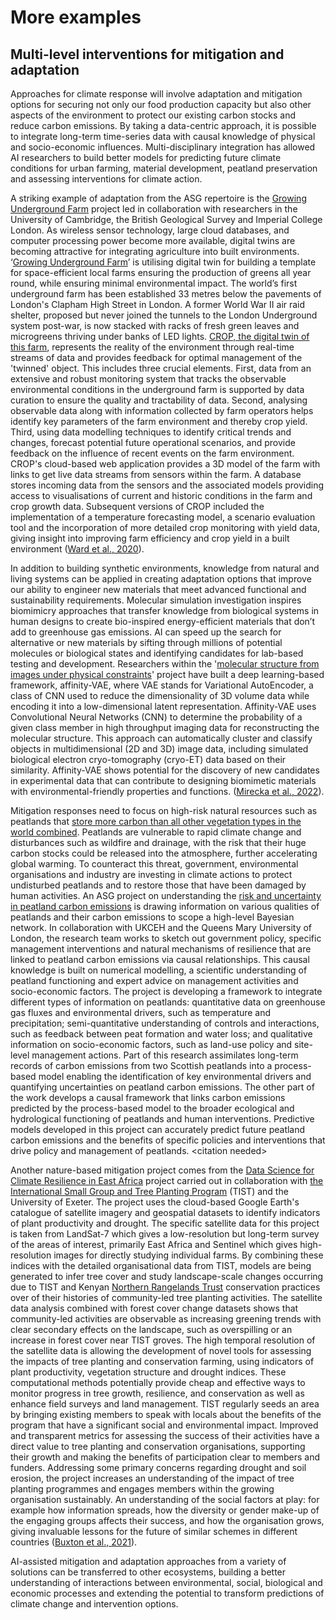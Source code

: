 # More examples

## Multi-level interventions for mitigation and adaptation 

Approaches for climate response will involve adaptation and mitigation options for securing not only our food production capacity but also other aspects of the environment to protect our existing carbon stocks and reduce carbon emissions. By taking a data-centric approach, it is possible to integrate long-term time-series data with causal knowledge of physical and socio-economic influences. Multi-disciplinary integration has allowed AI researchers to build better models for predicting future climate conditions for urban farming, material development, peatland preservation and assessing interventions for climate action.

A striking example of adaptation from the ASG repertoire is the [Growing Underground Farm](https://www.turing.ac.uk/research/impact-stories/optimising-worlds-first-underground-farm) project led in collaboration with researchers in the University of Cambridge, the British Geological Survey and Imperial College London. As wireless sensor technology, large cloud databases, and computer processing power become more available, digital twins are becoming attractive for integrating agriculture into built environments. ‘[Growing Underground Farm](https://www.turing.ac.uk/research/impact-stories/optimising-worlds-first-underground-farm)’ is utilising digital twin for building a template for space-efficient local farms ensuring the production of greens all year round, while ensuring minimal environmental impact. The world’s first underground farm has been established 33 metres below the pavements of London's Clapham High Street in London. A former World War II air raid shelter, proposed but never joined the tunnels to the London Underground system post-war, is now stacked with racks of fresh green leaves and microgreens thriving under banks of LED lights. [CROP, the digital twin of this farm](https://www.turing.ac.uk/research/research-projects/crop-crop-research-observation-platform), represents the reality of the environment through real-time streams of data and provides feedback for optimal management of the 'twinned' object. This includes three crucial elements. First, data from an extensive and robust monitoring system that tracks the observable environmental conditions in the underground farm is supported by data curation to ensure the quality and tractability of data. Second, analysing observable data along with information collected by farm operators helps identify key parameters of the farm environment and thereby crop yield. Third, using data modelling techniques to identify critical trends and changes, forecast potential future operational scenarios, and provide feedback on the influence of recent events on the farm environment. CROP's cloud-based web application provides a 3D model of the farm with links to get live data streams from sensors within the farm. A database stores incoming data from the sensors and the associated models providing access to visualisations of current and historic conditions in the farm and crop growth data. Subsequent versions of CROP included the implementation of a temperature forecasting model, a scenario evaluation tool and the incorporation of more detailed crop monitoring with yield data, giving insight into improving farm efficiency and crop yield in a built environment ([Ward et al., 2020](https://arxiv.org/abs/2011.09810v3)).

In addition to building synthetic environments, knowledge from natural and living systems can be applied in creating adaptation options that improve our ability to engineer new materials that meet advanced functional and sustainability requirements. Molecular simulation investigation inspires biomimicry approaches that transfer knowledge from biological systems in human designs to create bio-inspired energy-efficient materials that don’t add to greenhouse gas emissions. AI can speed up the search for alternative or new materials by sifting through millions of potential molecules or biological states and identifying candidates for lab-based testing and development. Researchers within the '[molecular structure from images under physical constraints](https://www.turing.ac.uk/research/research-projects/molecular-structure-images-under-physical-constraints)' project have built a deep learning-based framework, affinity-VAE, where VAE stands for Variational AutoEncoder, a class of CNN used to reduce the dimensionality of 3D volume data while encoding it into a low-dimensional latent representation. Affinity-VAE uses Convolutional Neural Networks (CNN) to determine the probability of a given class member in high throughput imaging data for reconstructing the molecular structure. This approach can automatically cluster and classify objects in multidimensional (2D and 3D) image data, including simulated biological electron cryo-tomography (cryo-ET) data based on their similarity. Affinity-VAE shows potential for the discovery of new candidates in experimental data that can contribute to designing biomimetic materials with environmental-friendly properties and functions. ([Mirecka et al., 2022](https://arxiv.org/abs/2209.04517v1)).

Mitigation responses need to focus on high-risk natural resources such as peatlands that [store more carbon than all other vegetation types in the world combined](https://www.iucn.org/resources/issues-brief/peatlands-and-climate-change). Peatlands are vulnerable to rapid climate change and disturbances such as wildfire and drainage, with the risk that their huge carbon stocks could be released into the atmosphere, further accelerating global warming. To counteract this threat, government, environmental organisations and industry are investing in climate actions to protect undisturbed peatlands and to restore those that have been damaged by human activities. An ASG project on understanding the [risk and uncertainty in peatland carbon emissions](https://www.turing.ac.uk/research/research-projects/risk-and-uncertainty-peatland-carbon-emissions) is drawing information on various qualities of peatlands and their carbon emissions to scope a high-level Bayesian network. In collaboration with UKCEH and the Queens Mary University of London, the research team works to sketch out government policy, specific management interventions and natural mechanisms of resilience that are linked to peatland carbon emissions via causal relationships. This causal knowledge is built on numerical modelling, a scientific understanding of peatland functioning and expert advice on management activities and socio-economic factors. The project is developing a framework to integrate different types of information on peatlands: quantitative data on greenhouse gas fluxes and environmental drivers, such as temperature and precipitation; semi-quantitative understanding of controls and interactions, such as feedback between peat formation and water loss; and qualitative information on socio-economic factors, such as land-use policy and site-level management actions. Part of this research assimilates long-term records of carbon emissions from two Scottish peatlands into a process-based model enabling the identification of key environmental drivers and quantifying uncertainties on peatland carbon emissions. The other part of the work develops a causal framework that links carbon emissions predicted by the process-based model to the broader ecological and hydrological functioning of peatlands and human interventions. Predictive models developed in this project can accurately predict future peatland carbon emissions and the benefits of specific policies and interventions that drive policy and management of peatlands. &lt;citation needed>

Another nature-based mitigation project comes from the [Data Science for Climate Resilience in East Africa](https://www.turing.ac.uk/research/research-projects/data-science-climate-resilience-east-africa) project carried out in collaboration with [the International Small Group and Tree Planting Program](http://www.tist.org/welcome/) (TIST) and the University of Exeter. The project uses the cloud-based Google Earth's catalogue of satellite imagery and geospatial datasets to identify indicators of plant productivity and drought. The specific satellite data for this project is taken from LandSat-7 which gives a low-resolution but long-term survey of the areas of interest, primarily East Africa and Sentinel which gives high-resolution images for directly studying individual farms. By combining these indices with the detailed organisational data from TIST, models are being generated to infer tree cover and study landscape-scale changes occurring due to TIST and Kenyan [Northern Rangelands Trust](https://www.nrt-kenya.org/) conservation practices over of their histories of community-led tree planting activities. The satellite data analysis combined with forest cover change datasets shows that community-led activities are observable as increasing greening trends with clear secondary effects on the landscape, such as overspilling or an increase in forest cover near TIST groves. The high temporal resolution of the satellite data is allowing the development of novel tools for assessing the impacts of tree planting and conservation farming, using indicators of plant productivity, vegetation structure and drought indices. These computational methods potentially provide cheap and effective ways to monitor progress in tree growth, resilience, and conservation as well as enhance field surveys and land management. TIST regularly seeds an area by bringing existing members to speak with locals about the benefits of the program that have a significant social and environmental impact. Improved and transparent metrics for assessing the success of their activities have a direct value to tree planting and conservation organisations, supporting their growth and making the benefits of participation clear to members and funders. Addressing some primary concerns regarding drought and soil erosion, the project increases an understanding of the impact of tree planting programmes and engages members within the growing organisation sustainably. An understanding of the social factors at play: for example how information spreads, how the diversity or gender make-up of the engaging groups affects their success, and how the organisation grows, giving invaluable lessons for the future of similar schemes in different countries ([Buxton et al., 2021](https://doi.org/10.1038/s41598-021-96973-6)).

AI-assisted mitigation and adaptation approaches from a variety of solutions can be transferred to other ecosystems, building a better understanding of interactions between environmental, social, biological and economic processes and extending the potential to transform predictions of climate change and intervention options.